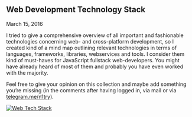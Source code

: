 ## Web Development Technology Stack
March 15, 2016

I tried to give a comprehensive overview of all important and fashionable technologies concerning web- and cross-platform development, so I created kind of a mind map outlining relevant technologies in terms of languages, frameworks, libraries, webservices and tools. I consider them kind of must-haves for JavaScript fullstack web-developers. You might have already heard of most of them and probably you have even worked with the majority.

Feel free to give your opinion on this collection and maybe add something you’re missing (in the comments after having logged in, via mail or via [telegram.me/n1try](http://telegram.me/n1try)).

[![Web Tech Stack](assets/img/webdev_techstack.png)](assets/img/webdev_techstack_large.png)